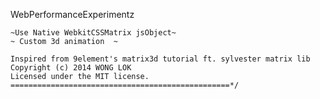 WebPerformanceExperimentz

```Touch driven 3d JS animation experiment
~Use Native WebkitCSSMatrix jsObject~
~ Custom 3d animation  ~

Inspired from 9element's matrix3d tutorial ft. sylvester matrix lib
Copyright (c) 2014 WONG LOK
Licensed under the MIT license.
=================================================*/
